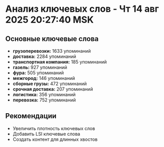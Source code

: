 # Анализ ключевых слов - Чт 14 авг 2025 20:27:40 MSK

## Основные ключевые слова

- **грузоперевозки:** 1633 упоминаний
- **доставка:** 2284 упоминаний
- **транспортная компания:** 185 упоминаний
- **газель:** 927 упоминаний
- **фура:** 505 упоминаний
- **межгород:** 146 упоминаний
- **сборные грузы:** 472 упоминаний
- **срочная доставка:** 207 упоминаний
- **логистика:** 356 упоминаний
- **перевозка:** 752 упоминаний

## Рекомендации
- Увеличить плотность ключевых слов
- Добавить LSI ключевые слова
- Создать контент для длинных хвостов
